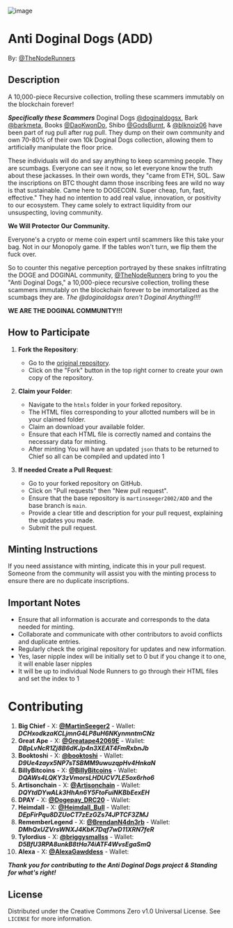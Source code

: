![image](https://github.com/GreatApe42069/ADD/assets/153969184/e7b05d19-05df-4cb1-8103-e43706fad3e7)

# Anti Doginal Dogs (ADD)
By: [@TheNodeRunners](https://twitter.com/TheNodeRunners)

## Description
A 10,000-piece Recursive collection, trolling these scammers immutably on the blockchain forever!

***Specifically these Scammers***
Doginal Dogs [@doginaldogsx](https://twitter.com/doginaldogsx), Bark [@barkmeta](https://twitter.com/barkmeta), Books [@DaoKwonDo](https://twitter.com/DaoKwonDo), Shibo [@GodsBurnt](https://twitter.com/GodsBurnt), & [@blknoiz06](https://twitter.com/@blknoiz06) have been part of rug pull after rug pull. They dump on their own community and own 70-80% of their own 10k Doginal Dogs collection, allowing them to artificially manipulate the floor price.

These individuals will do and say anything to keep scamming people. They are scumbags. Everyone can see it now, so let everyone know the truth about these jackasses. In their own words, they "came from ETH, SOL. Saw the inscriptions on BTC thought damn those inscribing fees are wild no way is that sustainable. Came here to DOGECOIN. Super cheap, fun, fast, effective." They had no intention to add real value, innovation, or positivity to our ecosystem. They came solely to extract liquidity from our unsuspecting, loving community.

**We Will Protector Our Community.** 

Everyone's a crypto or meme coin expert until scammers like this take your bag. Not in our Monopoly game. If the tables won't turn, we flip them the fuck over.

So to counter this negative perception portrayed by these snakes infiltrating the DOGE and DOGINAL community, [@TheNodeRunners](https://twitter.com/TheNodeRunners) bring to you the "Anti Doginal Dogs," a 10,000-piece recursive collection, trolling these scammers immutably on the blockchain forever to be immortalized as the scumbags they are. *The ⁦@doginaldogsx⁩ aren't Doginal Anything!!!!*

**WE ARE THE DOGINAL COMMUNITY!!!**

## How to Participate

1. **Fork the Repository**:
   - Go to the [original repository](https://github.com/martinseeger2002/ADD).
   - Click on the "Fork" button in the top right corner to create your own copy of the repository.

2. **Claim your Folder**:
   - Navigate to the `htmls` folder in your forked repository.
   - The HTML files corresponding to your allotted numbers will be in your claimed folder.
   - Claim an download your available folder.
   - Ensure that each HTML file is correctly named and contains the necessary data for minting.
   - After minting You will have an updated `json` thats to be returned to Chief so all can be compiled and updated into 1

4. **If needed Create a Pull Request**:
   - Go to your forked repository on GitHub.
   - Click on "Pull requests" then "New pull request".
   - Ensure that the base repository is `martinseeger2002/ADD` and the base branch is `main`.
   - Provide a clear title and description for your pull request, explaining the updates you made.
   - Submit the pull request.

## Minting Instructions

If you need assistance with minting, indicate this in your pull request. Someone from the community will assist you with the minting process to ensure there are no duplicate inscriptions.

## Important Notes

   - Ensure that all information is accurate and corresponds to the data needed for minting.
   - Collaborate and communicate with other contributors to avoid conflicts and duplicate entries.
   - Regularly check the original repository for updates and new information.
   - Yes, laser nipple index will be initially set to 0 but if you change it to one, it will enable laser nipples
   - It will be up to individual Node Runners to go through their HTML files and set the index to 1

# Contributing

1. **Big Chief** - X: <a href="https://x.com/martinseeger2"><strong>@MartinSeeger2</strong></a> - Wallet: ***DCHxodkzaKCLjmnG4LP8uH6NKynmntmCNz***
2. **Great Ape** - X: <a href="https://x.com/Greatape42069E"><strong>@Greatape42069E</strong></a> - Wallet:  ***DBpLvNcR1Zj8B6dKJp4n3XEAT4FmRxbnJb***
3. **Booktoshi** - X: <a href="https://x.com/booktoshi"><strong>@booktoshi</strong></a> - Wallet: ***D9Ue4zayx5NP7sTSBMM9uwuzqpHv4HnkaN***
4. **BillyBitcoins** - X: <a href="https://x.com/billybitcoins"><strong>@BillyBitcoins</strong></a> - Wallet: ***DQAWs4LQKY3zVmorsLHDUCV7LE5ox6rho6***
5. **Artisonchain** - X: <a href="https://x.com/Artisonchain"><strong>@Artisonchain</strong></a> - Wallet: ***DQYtdDYwALk3HhAn6Y5FtoFuiNKBbEexEH***
6. **DPAY** - X: <a href="https://x.com/Dogepay_DRC20"><strong>@Dogepay_DRC20</strong></a> - Wallet:
7. **Heimdall** - X: <a href="https://x.com/Heimdall_Bull"><strong>@Heimdall_Bull</strong></a> - Wallet: ***DEpFirPqu8DZUoCT7zEzGZs74JPTCF3ZMJ***
8. **RememberLegend** - X: <a href="https://x.com/BrendanN4dn3rb"><strong>@BrendanN4dn3rb</strong></a> - Wallet: ***DMhQxUZVrsWNXJ4KbK7Dqf7wD11XRN7feR***
9. **Tylordius** - X: <a href="https://x.com/briggysmallss"><strong>@briggysmallss</strong></a> - Wallet: ***D5BfU3RPA8unkB8tHa74iATF4WvsEgaSmQ***
10. **Alexa** - X: <a href="https://x.com/AlexaGawddess"><strong>@AlexaGawddess</strong></a> - Wallet: 

***Thank you for contributing to the Anti Doginal Dogs project & Standing for what's right!***

## License

Distributed under the Creative Commons Zero v1.0 Universal License. See `LICENSE` for more information.

